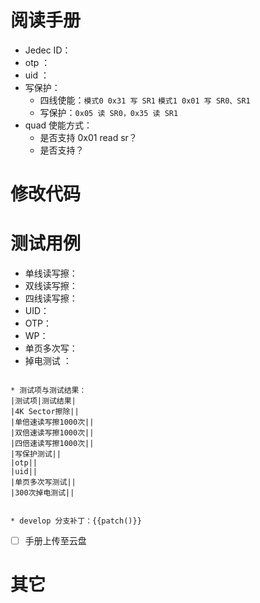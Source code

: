 
# 阅读手册

- Jedec ID：
- otp ：
- uid ：
- 写保护：
	-  四线使能：`模式0 0x31 写 SR1` `模式1 0x01 写 SR0、SR1`
	- 写保护：`0x05 读 SR0，0x35 读 SR1`
- quad 使能方式：
	- 是否支持 0x01 read sr？
	- 是否支持？




# 修改代码




# 测试用例 
- 单线读写擦：
- 双线读写擦：
- 四线读写擦：
- UID：
- OTP：
- WP：
- 单页多次写：
- 掉电测试 ：

```

* 测试项与测试结果：
|测试项|测试结果|
|4K Sector擦除||
|单倍速读写擦1000次||
|双倍速读写擦1000次||
|四倍速读写擦1000次||
|写保护测试||
|otp||
|uid||
|单页多次写测试||
|300次掉电测试||


* develop 分支补丁：{{patch()}}
```

- [ ] 手册上传至云盘

# 其它 